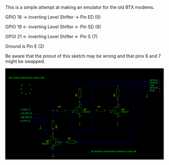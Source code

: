 This is a simple attempt at making an emulator for the old BTX modems.



  GPIO 18 -> inverting Level Shifter -> Pin ED (5)

  GPIO 19 <- inverting Level Shifter <- Pin SD (6)

  GPOI 21 <- inverting Level Shifter <- Pin S (7)

Ground is Pin E (2)

Be aware that the pinout of this sketch may be wrong and that pins 6 and 7 might be swapped.

![Sketch of schematics](https://raw.githubusercontent.com/bildschirmtext/esp32_dbt03/master/firmware/sketch_of_schematics.png)

